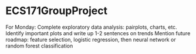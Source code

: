 # ECS171GroupProject
For Monday:
Complete exploratory data analysis: pairplots, charts, etc.
Identify important plots and write up 1-2 sentences on trends
Mention future roadmap: feature selection, logistic regression, then neural network or random forest classification

